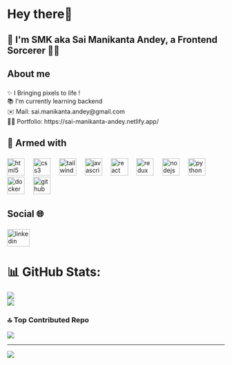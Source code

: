 <h1 align="left">Hey there👋</h1>

###

<h2 align="left">🚀 I'm SMK aka Sai Manikanta Andey, a Frontend Sorcerer 🧙‍♂️</h2>

###

<h2 align="left">About me</h2>

###

<p align="left">✨ I Bringing pixels to life !<br>📚 I'm currently learning backend<br>✉️ Mail: sai.manikanta.andey@gmail.com<br>🧑‍🏫 Portfolio: https://sai-manikanta-andey.netlify.app/</p>

###

<h2 align="left">🔧 Armed with</h2>

###

<div align="left">
  <img src="https://cdn.jsdelivr.net/gh/devicons/devicon/icons/html5/html5-original.svg" height="40" alt="html5 logo"  />
  <img width="12" />
  <img src="https://skillicons.dev/icons?i=css" height="40" alt="css3 logo"  />
  <img width="12" />
  <img src="https://skillicons.dev/icons?i=tailwind" height="40" alt="tailwindcss logo"  />
  <img width="12" />
  <img src="https://cdn.jsdelivr.net/gh/devicons/devicon/icons/javascript/javascript-original.svg" height="40" alt="javascript logo"  />
  <img width="12" />
  <img src="https://cdn.jsdelivr.net/gh/devicons/devicon/icons/react/react-original.svg" height="40" alt="react logo"  />
  <img width="12" />
  <img src="https://cdn.jsdelivr.net/gh/devicons/devicon/icons/redux/redux-original.svg" height="40" alt="redux logo"  />
  <img width="12" />
  <img src="https://cdn.jsdelivr.net/gh/devicons/devicon/icons/nodejs/nodejs-original.svg" height="40" alt="nodejs logo"  />
  <img width="12" />
  <img src="https://cdn.jsdelivr.net/gh/devicons/devicon/icons/python/python-original.svg" height="40" alt="python logo"  />
  <img width="12" />
  <img src="https://cdn.jsdelivr.net/gh/devicons/devicon/icons/docker/docker-original.svg" height="40" alt="docker logo"  />
  <img width="12" />
  <img src="https://skillicons.dev/icons?i=github" height="40" alt="github logo"  />
</div>

###

<h2 align="left">Social 🌐</h2>

###

<div align="left">
  <a href="https://www.linkedin.com/in/sai-manikanta-andey/" target="_blank">
    <img src="https://raw.githubusercontent.com/maurodesouza/profile-readme-generator/master/src/assets/icons/social/linkedin/default.svg" width="52" height="40" alt="linkedin logo"  />
  </a>
</div>

###

###
# 📊 GitHub Stats:

![](https://github-readme-streak-stats.herokuapp.com/?user=Sai-Manikanta-Andey&theme=react&hide_border=false)<br/>
![](https://github-readme-stats.vercel.app/api/top-langs/?username=Sai-Manikanta-Andey&theme=react&hide_border=false&include_all_commits=true&count_private=true&layout=compact)

### 🔝 Top Contributed Repo
![](https://github-contributor-stats.vercel.app/api?username=Sai-Manikanta-Andey&limit=5&theme=tokyonight&combine_all_yearly_contributions=true)

---
[![](https://visitcount.itsvg.in/api?id=Sai-Manikanta-Andey&icon=0&color=0)](https://visitcount.itsvg.in)


